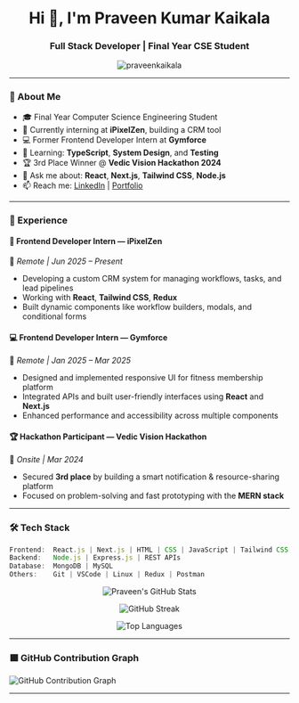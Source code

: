 <!-- README.md for praveenkaikala/praveenkaikala -->

<h1 align="center">Hi 👋, I'm Praveen Kumar Kaikala</h1>
<h3 align="center">Full Stack Developer | Final Year CSE Student </h3>

<p align="center">
  <img src="https://komarev.com/ghpvc/?username=praveenkaikala&label=Profile%20views&color=0e75b6&style=flat" alt="praveenkaikala" />
</p>

---

### 🚀 About Me
- 🎓 Final Year Computer Science Engineering Student  
- 💼 Currently interning at **iPixelZen**, building a CRM tool  
- 💻 Former Frontend Developer Intern at **Gymforce**  
- 🧠 Learning: **TypeScript**, **System Design**, and **Testing**  
- 🏆 3rd Place Winner @ **Vedic Vision Hackathon 2024**  
- 💬 Ask me about: **React**, **Next.js**, **Tailwind CSS**, **Node.js**  
- 📫 Reach me: [LinkedIn](https://linkedin.com/in/praveenkaikala) | [Portfolio](https://yourportfolio.com](https://polite-fox-1ec6a8.netlify.app/))

---

### 💼 Experience

#### 🚀 Frontend Developer Intern — iPixelZen  
📍 *Remote | Jun 2025 – Present*  
- Developing a custom CRM system for managing workflows, tasks, and lead pipelines  
- Working with **React**, **Tailwind CSS**, **Redux**
- Built dynamic components like workflow builders, modals, and conditional forms  

#### 💻 Frontend Developer Intern — Gymforce  
📍 *Remote | Jan 2025 – Mar 2025*  
- Designed and implemented responsive UI for fitness membership platform  
- Integrated APIs and built user-friendly interfaces using **React** and **Next.js**  
- Enhanced performance and accessibility across multiple components  

#### 🏆 Hackathon Participant — Vedic Vision Hackathon  
📍 *Onsite | Mar 2024*  
- Secured **3rd place** by building a smart notification & resource-sharing platform  
- Focused on problem-solving and fast prototyping with the **MERN stack**

---

### 🛠 Tech Stack
```js
Frontend:  React.js | Next.js | HTML | CSS | JavaScript | Tailwind CSS  
Backend:   Node.js | Express.js | REST APIs  
Database:  MongoDB | MySQL  
Others:    Git | VSCode | Linux | Redux | Postman
```
<p align="center"> <img src="https://github-readme-stats.vercel.app/api?username=praveenkaikala&show_icons=true&theme=radical" alt="Praveen's GitHub Stats" /> </p> <p align="center"> <img src="https://github-readme-streak-stats.herokuapp.com/?user=praveenkaikala&theme=radical" alt="GitHub Streak" /> </p> <p align="center"> <img src="https://github-readme-stats.vercel.app/api/top-langs/?username=praveenkaikala&layout=compact&theme=radical" alt="Top Languages" /> </p>

---

### 🟩 GitHub Contribution Graph

![GitHub Contribution Graph](https://activity-graph.herokuapp.com/graph?username=praveenkaikala&bg_color=000000&color=00ff00&line=00ff00&point=ffffff&area=true&hide_border=true)

---
